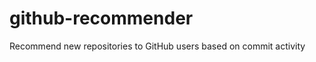 github-recommender
==================

Recommend new repositories to GitHub users based on commit activity
